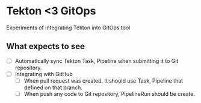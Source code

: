 # Tekton <3 GitOps

Experiments of integrating Tekton into GitOps tool


## What expects to see

- [ ] Automatically sync Tekton Task, Pipeline when submitting it to Git repository.
- [ ] Integrating with GitHub
  - [ ] When pull request was created. It should use Task, Pipeline that defined on that branch.
  - [ ] When push any code to Git repository, PipelineRun should be create.
